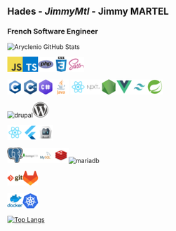 Hades - *JimmyMtl* - Jimmy MARTEL
--- 

### French Software Engineer



![Aryclenio GitHub Stats](https://github-readme-stats.vercel.app/api?username=JimmyMtl&show_icons=true)



<code><img height="35" src="https://raw.githubusercontent.com/github/explore/80688e429a7d4ef2fca1e82350fe8e3517d3494d/topics/javascript/javascript.png" alt="Javascript - Js"><img height="35" src="https://raw.githubusercontent.com/github/explore/80688e429a7d4ef2fca1e82350fe8e3517d3494d/topics/typescript/typescript.png" alt="Typescript - Ts"><img height="35" src="https://raw.githubusercontent.com/github/explore/80688e429a7d4ef2fca1e82350fe8e3517d3494d/topics/php/php.png" alt="Php"><img height="35" src="https://raw.githubusercontent.com/github/explore/80688e429a7d4ef2fca1e82350fe8e3517d3494d/topics/css/css.png" alt="Css"><img height="35" src="https://raw.githubusercontent.com/github/explore/80688e429a7d4ef2fca1e82350fe8e3517d3494d/topics/sass/sass.png" alt="Scss - Sass - Module Sass"></code>



<img height="35" src="https://raw.githubusercontent.com/github/explore/80688e429a7d4ef2fca1e82350fe8e3517d3494d/topics/c/c.png" alt="C"><img height="35" src="https://raw.githubusercontent.com/github/explore/80688e429a7d4ef2fca1e82350fe8e3517d3494d/topics/cpp/cpp.png" alt="CPP"><img height="35" src="https://raw.githubusercontent.com/github/explore/80688e429a7d4ef2fca1e82350fe8e3517d3494d/topics/csharp/csharp.png" alt="C#"><img height="35" src="https://raw.githubusercontent.com/github/explore/80688e429a7d4ef2fca1e82350fe8e3517d3494d/topics/java/java.png" alt="Java">
<img height="35" src="https://raw.githubusercontent.com/github/explore/80688e429a7d4ef2fca1e82350fe8e3517d3494d/topics/react/react.png" alt="react"><img height="35" src="https://raw.githubusercontent.com/github/explore/28b02bbc9ad9f7a503c43775aebeb515dc2da5fc/topics/nextjs/nextjs.png" alt="nextjs"><img height="35" src="https://raw.githubusercontent.com/github/explore/80688e429a7d4ef2fca1e82350fe8e3517d3494d/topics/nodejs/nodejs.png" alt="nodejs"><img height="35" src="https://raw.githubusercontent.com/github/explore/80688e429a7d4ef2fca1e82350fe8e3517d3494d/topics/vue/vue.png" alt="vue"><img height="35" src="https://raw.githubusercontent.com/github/explore/882462b8ecc337fd9c9b2572bc463a1cbc88fb6a/topics/tailwind/tailwind.png" alt="tailwind"><img height="35" src="https://raw.githubusercontent.com/github/explore/882462b8ecc337fd9c9b2572bc463a1cbc88fb6a/topics/spring-boot/spring-boot.png" alt="spring">

<img height="35" src="https://www.drupal.org/sites/all/themes/bluecheese/images/icon-w-drupal.svg" alt="drupal"><img height="35" src="https://raw.githubusercontent.com/github/explore/882462b8ecc337fd9c9b2572bc463a1cbc88fb6a/topics/wordpress/wordpress.png" alt="wordpress">

<img height="35" src="https://raw.githubusercontent.com/github/explore/882462b8ecc337fd9c9b2572bc463a1cbc88fb6a/topics/react-native/react-native.png" alt="react-native"><img height="35" src="https://raw.githubusercontent.com/github/explore/cebd63002168a05a6a642f309227eefeccd92950/topics/flutter/flutter.png" alt="flutter"><img height="35" src="https://raw.githubusercontent.com/github/explore/4e78b534204b949518e0115bef9fee5194dcb152/topics/cordova/cordova.png" alt="cordova">

<img height="35" src="https://raw.githubusercontent.com/github/explore/80688e429a7d4ef2fca1e82350fe8e3517d3494d/topics/postgresql/postgresql.png" alt="postgresql"><img height="35" src="https://raw.githubusercontent.com/github/explore/80688e429a7d4ef2fca1e82350fe8e3517d3494d/topics/mongodb/mongodb.png" alt="mongodb"><img height="35" src="https://raw.githubusercontent.com/github/explore/80688e429a7d4ef2fca1e82350fe8e3517d3494d/topics/mysql/mysql.png" alt="mysql"><img height="35" src="https://raw.githubusercontent.com/github/explore/80688e429a7d4ef2fca1e82350fe8e3517d3494d/topics/redis/redis.png" alt="redis"><img height="35" src="https://avatars.githubusercontent.com/u/4739304?s=200&v=4" alt="mariadb">

<img height="35" src="https://raw.githubusercontent.com/github/explore/80688e429a7d4ef2fca1e82350fe8e3517d3494d/topics/git/git.png" alt="git"><img height="35" src="https://raw.githubusercontent.com/github/explore/3f5c1e7d83bce81b0872ac88d46532515bdc88ef/topics/gitlab/gitlab.png" alt="gitlab">

<img height="35" src="https://raw.githubusercontent.com/github/explore/80688e429a7d4ef2fca1e82350fe8e3517d3494d/topics/docker/docker.png" alt="docker"><img height="35" src="https://raw.githubusercontent.com/github/explore/01ea2a586e5da744792d0ccfce2f68b861f29301/topics/kubernetes/kubernetes.png" alt="kubernetes">


[![Top Langs](https://github-readme-stats.vercel.app/api/top-langs/?username=JimmyMtl&layout=compact)](https://github.com/anuraghazra/github-readme-stats)
